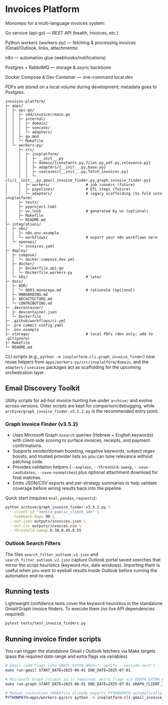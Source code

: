 # Invoices Platform

Monorepo for a multi-language invoices system:

Go service (api-go) — REST API (health, invoices, etc.)

Python workers (workers-py) — fetching & processing invoices (Gmail/Outlook, links, attachments)

n8n — automation glue (webhooks/notifications)

Postgres + RabbitMQ — storage & async backbone

Docker Compose & Dev Container — one-command local dev

PDFs are stored on a local volume during development; metadata goes to Postgres.

```
invoices-platform/
├─ apps/
│  ├─ api-go/
│  │  ├─ cmd/invoicer/main.go
│  │  ├─ internal/
│  │  │  ├─ domain/
│  │  │  ├─ usecase/
│  │  │  └─ adapters/
│  │  ├─ go.mod
│  │  └─ Makefile
│  └─ workers-py/
│     ├─ src/
│     │  ├─ invplatform/
│     │  │  ├─ __init__.py
│     │  │  ├─ domain/{constants.py,files.py,pdf.py,relevance.py}
│     │  │  ├─ adapters/{__init__.py,base.py}
│     │  │  ├─ usecases/{__init__.py,fetch_invoices.py}
│     │  │  └─ cli/{__init__.py,gmail_invoice_finder.py,graph_invoice_finder.py}
│     │  ├─ workers/                # job runners (future)
│     │  ├─ pipelines/              # ETL steps (future)
│     │  └─ adapters/               # legacy scaffolding (to fold into invplatform)
│     ├─ tests/
│     ├─ pyproject.toml
│     ├─ uv.lock                    # generated by uv (optional)
│     ├─ Makefile
│     └─ README.md
├─ integrations/
│  ├─ n8n/
│  │  ├─ n8n.env.example
│  │  └─ workflows/                 # export your n8n workflows here
│  └─ openapi/
│     └─ invoices.yaml
├─ deploy/
│  ├─ compose/
│  │  └─ docker-compose.dev.yml
│  ├─ docker/
│  │  ├─ Dockerfile.api-go
│  │  └─ Dockerfile.workers-py
│  └─ k8s/                          # later
├─ docs/
│  ├─ ADR/
│  │  └─ 0001-monorepo.md           # rationale (optional)
│  ├─ ONBOARDING.md
│  ├─ ARCHITECTURE.md
│  └─ CONTRIBUTING.md
├─ .devcontainer/
│  ├─ devcontainer.json
│  └─ Dockerfile
├─ .github/workflows/ci.yml
├─ .pre-commit-config.yaml
├─ .env.example
├─ storage/                         # local PDFs (dev only; add to .gitignore)
├─ Makefile
└─ README.md

```
CLI scripts (e.g., `python -m invplatform.cli.graph_invoice_finder`) now reuse helpers from `apps/workers-py/src/invplatform/domain`, and the `adapters` / `usecases` packages act as scaffolding for the upcoming orchestration layer.

## Email Discovery Toolkit

Utility scripts for ad-hoc invoice hunting live under `archive/` and evolve across versions. Older scripts are kept for comparison/debugging, while `archive/graph_invoice_finder.v3.5.2.py` is the recommended entry point.

### Graph Invoice Finder (v3.5.2)

- Uses Microsoft Graph `$search` queries (Hebrew + English keywords) with client-side scoring to surface invoices, receipts, and payment confirmations.
- Supports sender/domain boosting, negative keywords, subject regex boosts, and trusted provider lists so you can tune relevance without patching code.
- Provides validation helpers (`--explain`, `--threshold-sweep`, `--save-candidates`, `--save-nonmatches`) plus optional attachment download for final matches.
- Emits JSON/CSV exports and per-strategy summaries to help validate coverage before wiring results back into the pipeline.

Quick start (requires `msal`, `pandas`, `requests`):

```bash
python archive/graph_invoice_finder.v3.5.2.py \
  --client-id "<entra_public_client_id>" \
  --lookback-days 90 \
  --out-json outputs/invoices.json \
  --out-csv outputs/invoices.csv \
  --threshold-sweep 0.30,0.45,0.55
```

### Outlook Search Filters

The files `search_filter_outlook.v1.json` and `search_filter_outlook.v2.json` capture Outlook portal saved searches that mirror the script heuristics (keyword mix, date windows). Importing them is useful when you want to eyeball results inside Outlook before running the automation end-to-end.

## Running tests

Lightweight confidence tests cover the keyword heuristics in the standalone Gmail/Graph invoice finders. To execute them (no live API dependencies required):

```bash
pytest tests/test_invoice_finders.py
```

## Running invoice finder scripts

You can trigger the standalone Gmail / Outlook fetchers via Make targets (pass the required date range and extra flags via variables):

```bash
# Gmail (add flags like GMAIL_EXTRA_ARGS="--verify --exclude-sent")
make run-gmail START_DATE=2025-06-01 END_DATE=2025-07-01

# Microsoft Graph (client id is required; extra flags via GRAPH_EXTRA_ARGS)
make run-graph START_DATE=2025-06-01 END_DATE=2025-07-01 GRAPH_CLIENT_ID=xxxxxxxx-xxxx-xxxx-xxxx-xxxxxxxxxxxx GRAPH_EXTRA_ARGS="--exclude-sent --verify"

# Manual invocation (Makefile already exports PYTHONPATH automatically)
PYTHONPATH=apps/workers-py/src python -m invplatform.cli.gmail_invoice_finder --help
```

